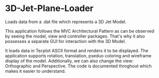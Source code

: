 # 3D-Jet-Plane-Loader
Loads data from a .dat file which represents a 3D Jet Model. 

This application follows the MVC Architectural Pattern as can be observed by seeing the model, view and controller packages. That's why it also possesses a separate GUI for interaction with the 3D Model.

It loads data in Tecplot ASCII format and renders it to be displayed. The application supports rotation, translation, pseduo coloring and wireframe display of the model. Additionally, we can also change the view: Orthographic and Perspective. The code is documented throghout which makes it easier to understand.
